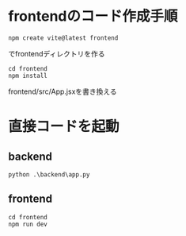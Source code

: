 # frontendのコード作成手順

```
npm create vite@latest frontend
```

でfrontendディレクトリを作る

```
cd frontend
npm install
```

frontend/src/App.jsxを書き換える

# 直接コードを起動

## backend

```
python .\backend\app.py
```

## frontend
```
cd frontend
npm run dev
```
